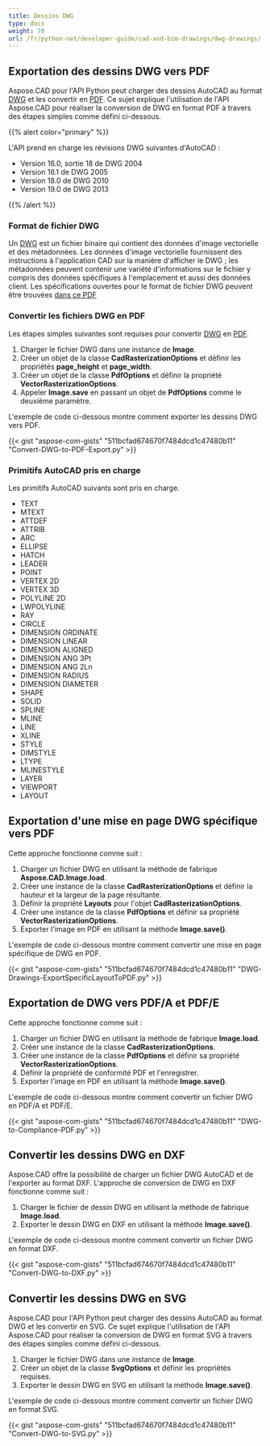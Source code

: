 ```yaml
---
title: Dessins DWG
type: docs
weight: 70
url: /fr/python-net/developer-guide/cad-and-bim-drawings/dwg-drawings/
---
```


## **Exportation des dessins DWG vers PDF**

Aspose.CAD pour l'API Python peut charger des dessins AutoCAD au format [DWG](https://docs.fileformat.com/cad/dwg/) et les convertir en [PDF](https://docs.fileformat.com/pdf/). Ce sujet explique l'utilisation de l'API Aspose.CAD pour réaliser la conversion de DWG en format PDF à travers des étapes simples comme défini ci-dessous.

{{% alert color="primary" %}}

L'API prend en charge les révisions DWG suivantes d'AutoCAD :

- Version 16.0, sortie 18 de DWG 2004
- Version 16.1 de DWG 2005
- Version 18.0 de DWG 2010
- Version 19.0 de DWG 2013

{{% /alert %}}

### **Format de fichier DWG**

Un [DWG](https://docs.fileformat.com/cad/dwg/) est un fichier binaire qui contient des données d'image vectorielle et des métadonnées. Les données d'image vectorielle fournissent des instructions à l'application CAD sur la manière d'afficher le DWG ; les métadonnées peuvent contenir une variété d'informations sur le fichier y compris des données spécifiques à l'emplacement et aussi des données client. Les spécifications ouvertes pour le format de fichier DWG peuvent être trouvées [dans ce PDF](http://opendesign.com/files/guestdownloads/OpenDesign_Specification_for_.dwg_files.pdf)

### **Convertir les fichiers DWG en PDF**

Les étapes simples suivantes sont requises pour convertir [DWG](https://docs.fileformat.com/cad/dwg/) en [PDF](https://docs.fileformat.com/pdf/).

1. Charger le fichier DWG dans une instance de **Image**.
1. Créer un objet de la classe **CadRasterizationOptions** et définir les propriétés **page_height** et **page_width**.
1. Créer un objet de la classe **PdfOptions** et définir la propriété **VectorRasterizationOptions**.
1. Appeler **Image.save** en passant un objet de **PdfOptions** comme le deuxième paramètre.

L'exemple de code ci-dessous montre comment exporter les dessins DWG vers PDF.

{{< gist "aspose-com-gists" "511bcfad674670f7484dcd1c47480b11" "Convert-DWG-to-PDF-Export.py" >}}

### **Primitifs AutoCAD pris en charge**

Les primitifs AutoCAD suivants sont pris en charge.

- TEXT
- MTEXT
- ATTDEF
- ATTRIB
- ARC
- ELLIPSE
- HATCH
- LEADER
- POINT
- VERTEX 2D
- VERTEX 3D
- POLYLINE 2D
- LWPOLYLINE
- RAY
- CIRCLE
- DIMENSION ORDINATE
- DIMENSION LINEAR
- DIMENSION ALIGNED
- DIMENSION ANG 3Pt
- DIMENSION ANG 2Ln
- DIMENSION RADIUS
- DIMENSION DIAMETER
- SHAPE
- SOLID
- SPLINE
- MLINE
- LINE
- XLINE
- STYLE
- DIMSTYLE
- LTYPE
- MLINESTYLE
- LAYER
- VIEWPORT
- LAYOUT

## **Exportation d'une mise en page DWG spécifique vers PDF**

Cette approche fonctionne comme suit :

1. Charger un fichier DWG en utilisant la méthode de fabrique **Aspose.CAD.Image.load**.
1. Créer une instance de la classe **CadRasterizationOptions** et définir la hauteur et la largeur de la page résultante.
1. Définir la propriété **Layouts** pour l'objet **CadRasterizationOptions**.
1. Créer une instance de la classe **PdfOptions** et définir sa propriété **VectorRasterizationOptions**.
1. Exporter l'image en PDF en utilisant la méthode **Image.save()**.

L'exemple de code ci-dessous montre comment convertir une mise en page spécifique de DWG en PDF.

{{< gist "aspose-com-gists" "511bcfad674670f7484dcd1c47480b11" "DWG-Drawings-ExportSpecificLayoutToPDF.py" >}}

## **Exportation de DWG vers PDF/A et PDF/E**

Cette approche fonctionne comme suit :

1. Charger un fichier DWG en utilisant la méthode de fabrique **Image.load**.
1. Créer une instance de la classe **CadRasterizationOptions**.
1. Créer une instance de la classe **PdfOptions** et définir sa propriété **VectorRasterizationOptions**.
1. Définir la propriété de conformité PDF et l'enregistrer.
1. Exporter l'image en PDF en utilisant la méthode **Image.save()**.

L'exemple de code ci-dessous montre comment convertir un fichier DWG en PDF/A et PDF/E.

{{< gist "aspose-com-gists" "511bcfad674670f7484dcd1c47480b11" "DWG-to-Compliance-PDF.py" >}}

## **Convertir les dessins DWG en DXF**

Aspose.CAD offre la possibilité de charger un fichier DWG AutoCAD et de l'exporter au format DXF. L'approche de conversion de DWG en DXF fonctionne comme suit :

1. Charger le fichier de dessin DWG en utilisant la méthode de fabrique **Image.load**.
1. Exporter le dessin DWG en DXF en utilisant la méthode **Image.save()**.

L'exemple de code ci-dessous montre comment convertir un fichier DWG en format DXF.

{{< gist "aspose-com-gists" "511bcfad674670f7484dcd1c47480b11" "Convert-DWG-to-DXF.py" >}}

## **Convertir les dessins DWG en SVG**

Aspose.CAD pour l'API Python peut charger des dessins AutoCAD au format DWG et les convertir en SVG. Ce sujet explique l'utilisation de l'API Aspose.CAD pour réaliser la conversion de DWG en format SVG à travers des étapes simples comme défini ci-dessous.

1. Charger le fichier DWG dans une instance de **Image**.
1. Créer un objet de la classe **SvgOptions** et définir les propriétés requises.
1. Exporter le dessin DWG en SVG en utilisant la méthode **Image.save()**.

L'exemple de code ci-dessous montre comment convertir un fichier DWG en format SVG.

{{< gist "aspose-com-gists" "511bcfad674670f7484dcd1c47480b11" "Convert-DWG-to-SVG.py" >}}
